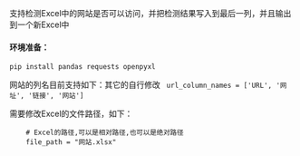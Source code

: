 支持检测Excel中的网站是否可以访问，并把检测结果写入到最后一列，并且输出到一个新Excel中

#### 环境准备：
`pip install pandas requests openpyxl`

网站的列名目前支持如下：其它的自行修改
` url_column_names = ['URL', '网址', '链接', '网站']`

需要修改Excel的文件路径，如下：
```
    # Excel的路径,可以是相对路径,也可以是绝对路径
    file_path = "网站.xlsx"
```